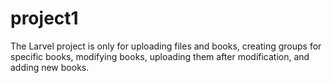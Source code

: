 # project1
The Larvel project is only for uploading files and books, creating groups for specific books, modifying books, uploading them after modification, and adding new books.
